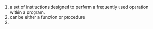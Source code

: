 1. a set of instructions designed to perform a frequently used operation within a program.
2. can be either a function or procedure
3. 
